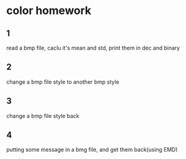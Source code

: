 # color homework
## 1
read a bmp file, caclu it's mean and std, print them in dec and binary
## 2
change a bmp file style to another bmp style
## 3
change a bmp file style back
## 4
putting some message in a bmg file, and get them back(using EMD)
